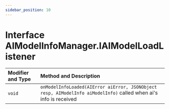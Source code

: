 ```yaml
---
sidebar_position: 10
---
```


# Interface AIModelInfoManager.IAIModelLoadListener

| Modifier and Type | Method and Description                                       |
| :---------------- | :----------------------------------------------------------- |
| `void`            | `onModelInfoLoaded(AIError aiError, JSONObject resp, AIModelInfo aiModelInfo)` called when ai's info is received |
